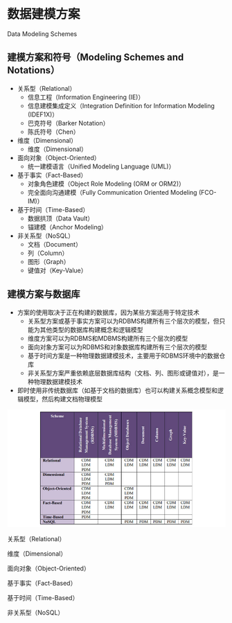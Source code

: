 # **数据建模方案**

Data Modeling Schemes

## 建模方案和符号（Modeling Schemes and Notations）

- 关系型（Relational）
  - 信息工程（Information Engineering (IE)）
  - 信息建模集成定义（Integration Definition for Information Modeling (IDEF1X)）
  - 巴克符号（Barker Notation）
  - 陈氏符号（Chen）
- 维度（Dimensional）
  - 维度（Dimensional）
- 面向对象（Object-Oriented）
  - 统一建模语言（Unified Modeling Language (UML)）
- 基于事实（Fact-Based）
  - 对象角色建模（Object Role Modeling (ORM or ORM2)）
  - 完全面向沟通建模（Fully Communication Oriented Modeling (FCO-IM)）
- 基于时间（Time-Based）
  - 数据拱顶（Data Vault）
  - 锚建模（Anchor Modeling）
- 非关系型（NoSQL）
  - 文档（Document）
  - 列（Column）
  - 图形（Graph）
  - 键值对（Key-Value）

## 建模方案与数据库

- 方案的使用取决于正在构建的数据库，因为某些方案适用于特定技术
  - 关系型方案或基于事实方案可以为RDBMS构建所有三个层次的模型，但只能为其他类型的数据库构建概念和逻辑模型
  - 维度方案可以为RDBMS和MDBMS构建所有三个层次的模型
  - 面向对象方案可以为RDBMS和对象数据库构建所有三个层次的模型
  - 基于时间方案是一种物理数据建模技术，主要用于RDBMS环境中的数据仓库
  - 非关系型方案严重依赖底层数据库结构（文档、列、图形或键值对），是一种物理数据建模技术
- 即时使用非传统数据库（如基于文档的数据库）也可以构建关系概念模型和逻辑模型，然后构建文档物理模型

![](assets/数据建模方案/方案与数据库.jpg)

关系型（Relational）

维度（Dimensional）

面向对象（Object-Oriented）

基于事实（Fact-Based）

基于时间（Time-Based）

非关系型（NoSQL）
